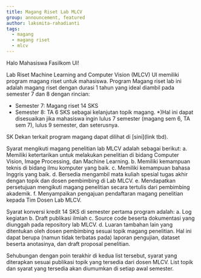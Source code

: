 ```yaml
---
title: Magang Riset Lab MLCV
group: announcement, featured 
author: laksmita-rahadianti
tags:
  - magang
  - magang riset
  - mlcv
---
```


Halo Mahasiswa Fasilkom UI!

<!-- excerpt start -->
Lab Riset Machine Learning and Computer Vision (MLCV) UI memiliki program magang riset untuk mahasiswa. Program Magang riset lab ini adalah magang riset dengan durasi 1 tahun yang ideal diambil pada semester 7 dan 8 dengan rincian:
- Semester 7: Magang riset 14 SKS
- Semester 8: TA 6 SKS sebagai kelanjutan topik magang.
*)Hal ini dapat disesuaikan jika mahasiswa ingin lulus 7 semester (magang sem 6, TA sem 7), lulus 9 semester, dan seterusnya.
<!-- excerpt end -->

SK Dekan terkait program magang dapat dilihat di [sini](link tbd).

Syarat mengikuti magang penelitian lab MLCV adalah sebagai berikut:
a. Memiliki ketertarikan untuk melakukan penelitian di bidang Computer Vision, Image Processing, dan Machine Learning.
b. Memiliki kemampuan teknis di bidang ilmu komputer yang baik.
c. Memiliki kemampuan bahasa Inggris yang baik.
d. Bersedia mengambil mata kuliah spesial tugas akhir dengan topik dan dosen pembimbing di Lab MLCV.
e. Mendapatkan persetujuan mengikuti magang penelitian secara tertulis dari pembimbing akademik.
f. Menyampaikan pengajuan pendaftaran magang penelitian kepada Tim Dosen Lab MLCV.

Syarat konversi kredit 14 SKS di semester pertama program adalah:
a.	Log kegiatan
b.	Draft publikasi ilmiah
c.	Source code beserta dokumentasi yang diunggah pada repository lab MLCV.
d.	Luaran tambahan lain yang ditentukan oleh dosen pembimbing sesuai topik magang penelitian. Hal ini dapat berupa (namun tidak terbatas pada) laporan pengujian, dataset beserta anotasinya, dan draft proposal penelitian.

Sehubungan dengan poin terakhir di kedua list tersebut, syarat yang diterapkan sesuai publikasi topik yang tersedia dari dosen MLCV. List topik dan syarat yang tersedia akan diumumkan di setiap awal semester.
